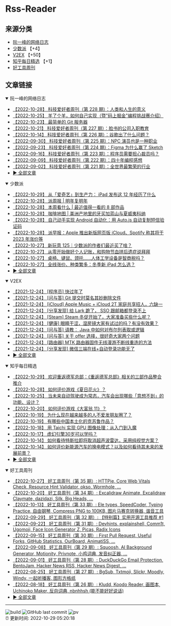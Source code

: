 # Rss-Reader

## 来源分类

* [阮一峰的网络日志](#阮一峰的网络日志)
* [少数派](#少数派) 【+4】
* [V2EX](#V2EX) 【+50】
* [知乎每日精选](#知乎每日精选) 【+1】
* [好工具周刊](#好工具周刊)

## 文章链接

<details open>
    <summary id="阮一峰的网络日志">
     阮一峰的网络日志
    </summary>


* [【2022-10-28】 科技爱好者周刊（第 228 期）：人类和人生的意义](http://www.ruanyifeng.com/blog/2022/10/weekly-issue-228.html)
* [【2022-10-25】 羊了个羊，如何自己实现（暨"码上掘金"编程挑战赛介绍）](http://www.ruanyifeng.com/blog/2022/10/sheep-n-sheep.html)
* [【2022-10-23】 最简单的 Git 服务器](http://www.ruanyifeng.com/blog/2022/10/git-server.html)
* [【2022-10-21】 科技爱好者周刊（第 227 期）：脸书的公司入职教育](http://www.ruanyifeng.com/blog/2022/10/weekly-issue-227.html)
* [【2022-10-14】 科技爱好者周刊（第 226 期）：谷歌出了什么问题？](http://www.ruanyifeng.com/blog/2022/10/weekly-issue-226.html)
* [【2022-09-30】 科技爱好者周刊（第 225 期）：NPC 演员也是一种职业](http://www.ruanyifeng.com/blog/2022/09/weekly-issue-225.html)
* [【2022-09-23】 科技爱好者周刊（第 224 期）：Figma 为什么赢了 Sketch](http://www.ruanyifeng.com/blog/2022/09/weekly-issue-224.html)
* [【2022-09-16】 科技爱好者周刊（第 223 期）：程序员需要担心裁员吗？](http://www.ruanyifeng.com/blog/2022/09/weekly-issue-223.html)
* [【2022-09-09】 科技爱好者周刊（第 222 期）：四十年编程感想](http://www.ruanyifeng.com/blog/2022/09/weekly-issue-222.html)
* [【2022-09-02】 科技爱好者周刊（第 221 期）：全世界最繁荣的行业](http://www.ruanyifeng.com/blog/2022/09/weekly-issue-221.html)
* [:arrow_forward: 全部文章](data/阮一峰的网络日志.md)
</details>

<details open>
    <summary id="少数派">
     少数派
    </summary>


* [【2022-10-29】 从「爱奇艺」到生产力： iPad 发布这 12 年经历了什么](https://sspai.com/post/76471)
* [【2022-10-28】 派周报 | 明年复明年](https://sspai.com/prime/story/pi-weekly-015)
* [【2022-10-28】 本周看什么 | 最近值得一看的 8 部作品](https://sspai.com/post/76469)
* [【2022-10-28】 咖啡地图 | 美洲产地里的牙买加蓝山与夏威夷科纳](https://sspai.com/post/76465)
* [【2022-10-28】 自己动手实现 Android 自动化：用 Auto.js 自动复制短信验证码](https://sspai.com/post/76377)
* [【2022-10-28】 派早报：Apple 推出新版网页版 iCloud、Spotify 称其将于 2023 年涨价等](https://sspai.com/post/76463)
* [【2022-10-27】 新玩意 125｜少数派的作者们最近买了啥？](https://sspai.com/post/76455)
* [【2022-10-27】 从零开始做好个人记账，和购物节血拼后遗症说拜拜](https://sspai.com/post/76437)
* [【2022-10-27】 桌椅、键鼠、颈托……人体工学设备是智商税吗？](https://sspai.com/post/76452)
* [【2022-10-27】 全线涨价、种类繁多：冬季新 iPad 怎么选？](https://sspai.com/post/76423)
* [:arrow_forward: 全部文章](data/少数派.md)
</details>

<details open>
    <summary id="V2EX">
     V2EX
    </summary>


* [【2021-12-24】 [程序员] 快过年了](https://www.v2ex.com/t/824201)
* [【2021-12-24】 [问与答] Git 提交时莫名其妙删除文件](https://www.v2ex.com/t/824200)
* [【2021-12-24】 [iCloud] Apple Music + iCloud 2T 家庭共享招人，六缺一](https://www.v2ex.com/t/824199)
* [【2021-12-24】 [分享发现] 给 Lark 跪了， SSO 跟邮箱都登录不上](https://www.v2ex.com/t/824198)
* [【2021-12-24】 [Steam] Steam 冬促开始了，大家准备买些什么呢？](https://www.v2ex.com/t/824197)
* [【2021-12-24】 [健康] 眼睛干涩，湿房镜大家有试过的吗？有没有效果？](https://www.v2ex.com/t/824196)
* [【2021-12-24】 [问与答] 请教： Java 中如何对布尔列表取或逻辑](https://www.v2ex.com/t/824194)
* [【2021-12-24】 [问与答] 关于 offer 选择，很好奇大家两个问题](https://www.v2ex.com/t/824192)
* [【2021-12-24】 [路由器] MTK 路由器固件无线漫游不断线重连的方法](https://www.v2ex.com/t/824191)
* [【2021-12-24】 [分享发现] 微信三端在线+自动登录功能无了](https://www.v2ex.com/t/824190)
* [:arrow_forward: 全部文章](data/V2EX.md)
</details>

<details open>
    <summary id="知乎每日精选">
     知乎每日精选
    </summary>


* [【2022-10-29】 欢迎重返德军总部：《重返德军总部》相关的三部作品整合推介](http://zhuanlan.zhihu.com/p/571924667?utm_campaign=rss&utm_medium=rss&utm_source=rss&utm_content=title)
* [【2022-10-28】 如何评价游戏《夏日花火》？](http://www.zhihu.com/question/562988546/answer/2733977666?utm_campaign=rss&utm_medium=rss&utm_source=rss&utm_content=title)
* [【2022-10-25】 当未来自动驾驶成为常态，汽车会出现哪些「意想不到」的功能、设计？](http://www.zhihu.com/question/50384514/answer/2721415432?utm_campaign=rss&utm_medium=rss&utm_source=rss&utm_content=title)
* [【2022-10-20】 如何评价游戏《大富翁 11》？](http://www.zhihu.com/question/560601178/answer/2722664197?utm_campaign=rss&utm_medium=rss&utm_source=rss&utm_content=title)
* [【2022-10-19】 为什么现在越来越多的人不爱发朋友圈了？](http://www.zhihu.com/question/310673334/answer/2720304685?utm_campaign=rss&utm_medium=rss&utm_source=rss&utm_content=title)
* [【2022-10-19】 有哪些中国本土化的克苏鲁作品？](http://www.zhihu.com/question/406328985/answer/2702516366?utm_campaign=rss&utm_medium=rss&utm_source=rss&utm_content=title)
* [【2022-10-18】 用 Taichi 实现 GPU 图像处理：从入门到入魔](http://zhuanlan.zhihu.com/p/573894977?utm_campaign=rss&utm_medium=rss&utm_source=rss&utm_content=title)
* [【2022-10-17】 虚幻引擎30岁可以学吗？](http://www.zhihu.com/question/549618917/answer/2718900483?utm_campaign=rss&utm_medium=rss&utm_source=rss&utm_content=title)
* [【2022-10-14】 如何看待特斯拉即将取消超声波雷达，采用纯视觉方案？](http://www.zhihu.com/question/558212074/answer/2708994833?utm_campaign=rss&utm_medium=rss&utm_source=rss&utm_content=title)
* [【2022-10-14】 如何评价新能源汽车的换电模式？以及如何看待其未来的发展前景？](http://www.zhihu.com/question/411769140/answer/2702210121?utm_campaign=rss&utm_medium=rss&utm_source=rss&utm_content=title)
* [:arrow_forward: 全部文章](data/知乎每日精选.md)
</details>

<details open>
    <summary id="好工具周刊">
     好工具周刊
    </summary>


* [【2022-10-27】 好工具周刊（第 35 期）: HTTPie, Core Web Vitals Check, Resource Hint Validator, okso, Wormhole, ...](https://bestxtools.zhubai.love/posts/2197355853403787264)
* [【2022-10-20】 好工具周刊（第 34 期）: Excalidraw Animate, Excalidraw Claymate, dazidazi, Silk, Big Heads, ...](https://bestxtools.zhubai.love/posts/2194796415966781440)
* [【2022-10-13】 好工具周刊（第 33 期）: Ele types, SpeedCoder, Typing Practice, 自由钢琴, Compress PNG to 100KB, 图片马赛克转换器, 谐音工具](https://bestxtools.zhubai.love/posts/2192281020718419968)
* [【2022-09-29】 好工具周刊（第 32 期）: 【特别篇】实用开源工具推荐 #1](https://bestxtools.zhubai.love/posts/2187203672369479680)
* [【2022-09-22】 好工具周刊（第 31 期）: Devhints, explainshell, Comm1t, Ugomoji, Face Icon Generator Z, Picas, Radix Icons](https://bestxtools.zhubai.love/posts/2184646951055171584)
* [【2022-09-15】 好工具周刊（第 30 期）: First Pull Request, Useful Forks, GitHub Statistics, OurBoard, AnimatiSS, ...](https://bestxtools.zhubai.love/posts/2182124891627585536)
* [【2022-09-08】 好工具周刊（第 29 期）: Squoosh, AI Background Generator, Motionity, Privnote, 小鸡词典, 发音纠正器, ...](https://bestxtools.zhubai.love/posts/2179567147990081536)
* [【2022-09-01】 好工具周刊（第 28 期）: DuckDuckGo Email Protection, BentoJam, Hacker News RSS, Hacker News Digest, ...](https://bestxtools.zhubai.love/posts/2177023307428327424)
* [【2022-08-25】 好工具周刊（第 27 期）: BgSub, Txtmoji, Slickr, Moodly, Windy, 一起听播客, 图形方格纸](https://bestxtools.zhubai.love/posts/2174508953806163968)
* [【2022-08-18】 好工具周刊（第 26 期）: Kludd, Koodo Reader, 画图本, Uchinoko Maker, 反向词典, nbnhhsh (能不能好好说话)](https://bestxtools.zhubai.love/posts/2171964393314566144)
* [:arrow_forward: 全部文章](data/好工具周刊.md)
</details>


---

![build](https://github.com/LikaiLee/rss-reader/workflows/rss%20reader/badge.svg)
![GitHub last commit](https://img.shields.io/github/last-commit/likailee/rss-reader)
![pv](https://pageview.vercel.app/?github_user=likailee) <br>
:alarm_clock: 更新时间: 2022-10-29 05:20:18